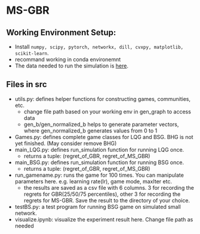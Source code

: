 # MS-GBR

## Working Environment Setup:
- Install ```numpy, scipy, pytorch, networkx, dill, cvxpy, matplotlib, scikit-learn```.
- recommand working in conda environemnt
- The data needed to run the simulation is [here](https://www.dropbox.com/s/uss99d5xwzgapg5/data.zip?dl=0).

## Files in src
- utils.py: defines helper functions for constructing games, communities, etc.
  - change file path based on your working env in gen_graph to access data
  - gen_b/gen_normalized_b helps to generate parameter vectors, where gen_normalized_b generates values from 0 to 1
- Games.py: defines complete game classes for LQG and BSG. BHG is not yet finished. (May consider remove BHG)
- main_LQG.py: defines run_simulation function for running LQG once.
  - returns a tuple: (regret_of_GBR, regret_of_MS_GBR)
- main_BSG.py: defines run_simulation function for running BSG once.
  - returns a tuple: (regret_of_GBR, regret_of_MS_GBR)
- run_gamename.py: runs the game for 100 times. You can manipulate parameters here. e.g. learning rate(lr), game mode, maxIter etc.
  - the results are saved as a csv file with 6 columns. 3 for recording the regrets for GBR(25/50/75 percentiles), other 3 for recording the regrets for MS-GBR. Save the result to the directory of your choice.
- testBS.py: a test program for running BSG game on simulated small network.
- visualize.ipynb: visualize the experiment result here. Change file path as needed


